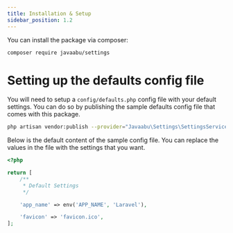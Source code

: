 ```yaml
---
title: Installation & Setup
sidebar_position: 1.2
---
```


You can install the package via composer:

```bash
composer require javaabu/settings
```

# Setting up the defaults config file

You will need to setup a `config/defaults.php` config file with your default settings. You can do so by publishing the sample defaults config file that comes with this package.

```bash
php artisan vendor:publish --provider="Javaabu\Settings\SettingsServiceProvider" --tag="settings-defaults"
```

Below is the default content of the sample config file. You can replace the values in the file with the settings that you want.

```php
<?php

return [
    /**
     * Default Settings
     */

    'app_name' => env('APP_NAME', 'Laravel'),

    'favicon' => 'favicon.ico',
];

```



